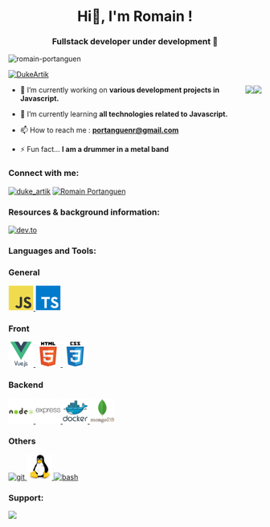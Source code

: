 <h1 align="center">Hi👋, I'm Romain !</h1>
<h3 align="center">Fullstack developer under development 🌱</h3>

<p align="left"> <img src="https://komarev.com/ghpvc/?username=romain-portanguen&label=Profile%20views&color=0e75b6&style=flat" alt="romain-portanguen" /> </p>

<p align="left"> <a href="https://twitter.com/DukeArtik" target="blank"><img src="https://img.shields.io/twitter/follow/DukeArtik?logo=twitter&style=for-the-badge" alt="DukeArtik" /></a> </p>

<img align="right"
 src="https://github-readme-stats.vercel.app/api?username=Romain-Portanguen&count_private=true&show_icons=true&theme=github_dark">

<img align="right"
 src="https://media.giphy.com/media/qgQUggAC3Pfv687qPC/giphy.gif">

- 🔭 I’m currently working on **various development projects in Javascript.**

- 🌱 I’m currently learning **all technologies related to Javascript.**

- 📫 How to reach me : **portanguenr@gmail.com**

- ⚡ Fun fact... **I am a drummer in a metal band**

<h3 align="left">Connect with me:</h3>
<p align="left">
<a href="https://twitter.com/DukeArtik" target="blank"><img align="center" src="https://raw.githubusercontent.com/rahuldkjain/github-profile-readme-generator/master/src/images/icons/Social/twitter.svg" alt="duke_artik" height="30" width="40" /></a>
<a href="https://www.linkedin.com/in/romain-portanguen-a9b0771b7" target="blank"><img align="center" src="https://raw.githubusercontent.com/rahuldkjain/github-profile-readme-generator/master/src/images/icons/Social/linked-in-alt.svg" alt="Romain Portanguen" height="30" width="40" /></a>
</p>

<h3 align="left">Resources & background information:</h3>
<p align="left">
<a href="https://dev.to/" target="blank"><img src="https://img.shields.io/badge/dev.to-0A0A0A?style=for-the-badge&logo=dev.to&logoColor=white" alt="dev.to" /></a>
</p>

<h3 align="left">Languages and Tools:</h3>

<p align="left">

<h3 align="left">General</h3>

<a href="https://developer.mozilla.org/en-US/docs/Web/JavaScript" target="_blank"> <img src="https://raw.githubusercontent.com/devicons/devicon/master/icons/javascript/javascript-original.svg" alt="javascript" width="50" height="50"/> </a>
<a href="https://www.typescriptlang.org/" target="_blank"> <img src="https://raw.githubusercontent.com/devicons/devicon/master/icons/typescript/typescript-original.svg" alt="typescript" width="50" height="50"/> </a>

<h3 align="left">Front</h3>

<a href="https://vuejs.org/" target="_blank"> <img src="https://raw.githubusercontent.com/devicons/devicon/master/icons/vuejs/vuejs-original-wordmark.svg" alt="vuejs" width="50" height="50"/> </a>
<a href="https://www.w3.org/html/" target="_blank"> <img src="https://raw.githubusercontent.com/devicons/devicon/master/icons/html5/html5-original-wordmark.svg" alt="html5" width="50" height="50"/> </a>
<a href="https://www.w3schools.com/css/" target="_blank"> <img src="https://raw.githubusercontent.com/devicons/devicon/master/icons/css3/css3-original-wordmark.svg" alt="css3" width="50" height="50"/> </a>

<h3 align="left">Backend</h3> <img align="right"

<a href="https://nodejs.org" target="_blank"> <img src="https://raw.githubusercontent.com/devicons/devicon/master/icons/nodejs/nodejs-original-wordmark.svg" alt="nodejs" width="50" height="50"/> </a>
<a href="https://expressjs.com" target="_blank"> <img src="https://raw.githubusercontent.com/devicons/devicon/master/icons/express/express-original-wordmark.svg" alt="express" width="50" height="50"/> </a>
<a href="https://www.docker.com/" target="_blank"> <img src="https://raw.githubusercontent.com/devicons/devicon/master/icons/docker/docker-original-wordmark.svg" alt="docker" width="50" height="50"/> </a>
<a href="https://www.mongodb.com/" target="_blank"> <img src="https://raw.githubusercontent.com/devicons/devicon/master/icons/mongodb/mongodb-original-wordmark.svg" alt="mongodb" width="50" height="50"/> </a>

<h3 align="left">Others</h3>

<a href="https://git-scm.com/" target="_blank"> <img src="https://www.vectorlogo.zone/logos/git-scm/git-scm-icon.svg" alt="git" width="50" height="50"/> </a>
<a href="https://www.linux.org/" target="_blank"> <img src="https://raw.githubusercontent.com/devicons/devicon/master/icons/linux/linux-original.svg" alt="linux" width="50" height="50"/> </a>
<a href="https://www.gnu.org/software/bash/" target="_blank"> <img src="https://www.vectorlogo.zone/logos/gnu_bash/gnu_bash-icon.svg" alt="bash" width="50" height="50"/> </a>
                                           
<h3 align="left">Support:</h3>
<p><a href="https://www.buymeacoffee.com/romainport"><img src="https://img.buymeacoffee.com/button-api/?text=Buy me a coffee&emoji=&slug=romainport&button_colour=5F7FFF&font_colour=ffffff&font_family=Poppins&outline_colour=000000&coffee_colour=FFDD00" /></a></p><br><br>
